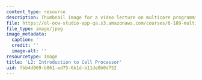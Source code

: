 ```yaml
---
content_type: resource
description: Thumbnail image for a video lecture on multicore programming.
file: https://ol-ocw-studio-app-qa.s3.amazonaws.com/courses/6-189-multicore-programming-primer-january-iap-2007/fbb4d969b861ed756b1db11de0b0d752_l2.jpg
file_type: image/jpeg
image_metadata:
  caption: ''
  credit: ''
  image-alt: ''
resourcetype: Image
title: 'L2: Introduction to Cell Processor'
uid: fbb4d969-b861-ed75-6b1d-b11de0b0d752
---
```

